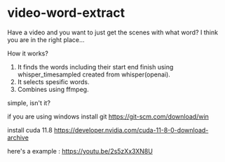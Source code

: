 # video-word-extract
Have a video and you want to just get the scenes with what word? I think you are in the right place...

How it works?
  1) It finds the words including their start end finish using whisper_timesampled created from whisper(openai).
  2) It selects spesific words.
  3) Combines using ffmpeg.

simple, isn't it?

if you are using windows install git
https://git-scm.com/download/win

install cuda 11.8
https://developer.nvidia.com/cuda-11-8-0-download-archive

here's a example :
https://youtu.be/2s5zXx3XN8U
